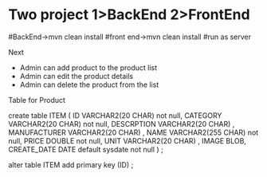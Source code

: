 # Two project 1>BackEnd 2>FrontEnd
#BackEnd->mvn clean install
#front end->mvn clean install
#run as server

Next 

 * Admin can add product to the product list
  * Admin can edit the product details
  * Admin can delete the product from the list

  Table for Product

  create table ITEM
(
  ID               VARCHAR2(20 CHAR) not null,
  CATEGORY  VARCHAR2(20 CHAR) not null,
  DESCRPTION  VARCHAR2(20 CHAR) ,
  MANUFACTURER VARCHAR2(20 CHAR) ,
  NAME        VARCHAR2(255 CHAR) not null,
  PRICE       DOUBLE not null,
 UNIT            VARCHAR2(20 CHAR) ,
  IMAGE       BLOB,
  CREATE_DATE DATE default sysdate not null
) ;

alter table ITEM
  add primary key (ID) ;
